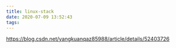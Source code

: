 ```yaml
---
title: linux-stack
date: 2020-07-09 13:52:43
tags:
---
```

https://blog.csdn.net/yangkuanqaz85988/article/details/52403726